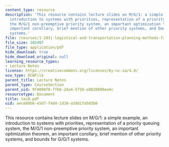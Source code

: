 ```yaml
---
content_type: resource
description: 'This resource contains lecture slides on M/G/1: a simple example, an
  introduction to systems with priorities, representation of a priority queuing system,
  the M/G/1 non-preemptive priority system, an important optimization theorem, an
  important corollary, brief mention of other priority systems, and bounds for G/G/1
  systems.'
file: /courses/1-203j-logistical-and-transportation-planning-methods-fall-2006/aece89b6e5d7f4d41d10a3dd1fa503b0_lec8.pdf
file_size: 102407
file_type: application/pdf
hide_download: true
hide_download_original: null
learning_resource_types:
- Lecture Notes
license: https://creativecommons.org/licenses/by-nc-sa/4.0/
ocw_type: OCWFile
parent_title: Lecture Notes
parent_type: CourseSection
parent_uid: 9f4898f8-ffb6-2da4-5758-e8820800ee4c
resourcetype: Document
title: lec8.pdf
uid: aece89b6-e5d7-f4d4-1d10-a3dd1fa503b0
---
```

This resource contains lecture slides on M/G/1: a simple example, an introduction to systems with priorities, representation of a priority queuing system, the M/G/1 non-preemptive priority system, an important optimization theorem, an important corollary, brief mention of other priority systems, and bounds for G/G/1 systems.